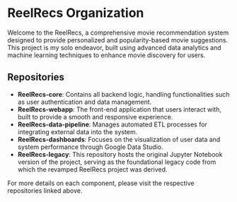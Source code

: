# ReelRecs Organization

Welcome to the ReelRecs, a comprehensive movie recommendation system designed to provide personalized and popularity-based movie suggestions. This project is my solo endeavor, built using advanced data analytics and machine learning techniques to enhance movie discovery for users.

## Repositories
- **ReelRecs-core**: Contains all backend logic, handling functionalities such as user authentication and data management.
- **ReelRecs-webapp**: The front-end application that users interact with, built to provide a smooth and responsive experience.
- **ReelRecs-data-pipeline**: Manages automated ETL processes for integrating external data into the system.
- **ReelRecs-dashboards**: Focuses on the visualization of user data and system performance through Google Data Studio.
- **ReelRecs-legacy**: This repository hosts the original Jupyter Notebook version of the project, serving as the foundational legacy code from which the revamped ReelRecs project was derived.

For more details on each component, please visit the respective repositories linked above.
